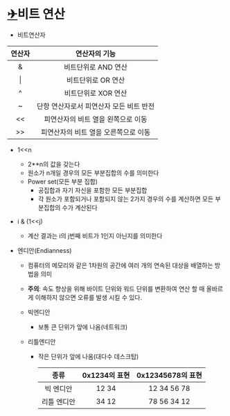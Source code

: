# [✈](https://apps.timwhitlock.info/emoji/tables/unicode#emoji-modal)**비트 연산**

- 비트연산자

| 연산자 |              연산자의 기능              |
| :----: | :-------------------------------------: |
|   &    |           비트단위로 AND 연산           |
|   \|   |           비트단위로 OR 연산            |
|   ^    |           비트단위로 XOR 연산           |
|   ~    | 단항 연산자로서 피연산자 모든 비트 반전 |
|   <<   |   피연산자의 비트 열을 왼쪽으로 이동    |
|   >>   |  피연산자의 비트 열을 오른쪽으로 이동   |

- 1<<n
  - 2**n의 값을 갖는다
  - 원소가 n개일 경우의 모든 부분집합의 수를 의미한다
  - Power set(모든 부분 집합)
    - 공집합과 자기 자신을 포함한 모든 부분집합
    - 각 원소가 포함되거나 포함되지 않는 2가지 경우의 수를 계산하면 모든 부분집합의 수가 계산된다
- i & (1<<j)
  - 계산 결과는 i의 j번째 비트가 1인지 아닌지를 의미한다



- 엔디안(Endianness)

  - 컴퓨터의 메모리와 같은 1차원의 공간에 여러 개의 연속된 대상을 배열하는 방법을 의미

  - **주의**: 속도 향상을 위해 바이트 단위와 워드 단위를 변환하여 연산 할 때 올바르게 이해하지 않으면 오류를 발생 시킬 수 있다.

  - 빅엔디안

    - 보통 큰 단위가 앞에 나옴(네트워크)

  - 리틀엔디안

    - 작은 단위가 앞에 나옴(대다수 데스크탑)

      |  **종류**   | 0x1234의 표현 | 0x12345678의 표현 |
      | :---------: | :-----------: | :---------------: |
      |  빅 엔디안  |     12 34     |    12 34 56 78    |
      | 리틀 엔디안 |     34 12     |    78 56 34 12    |

      

